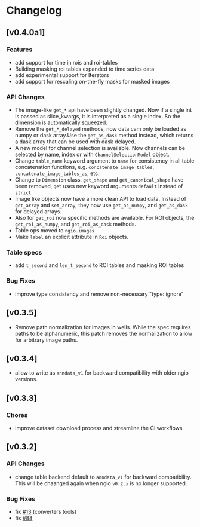 # Changelog

## [v0.4.0a1]

### Features

- add support for time in rois and roi-tables
- Building masking roi tables expanded to time series data
- add experimental support for Iterators
- add support for rescaling on-the-fly masks for masked images

### API Changes

- The image-like `get_*` api have been slightly changed. Now if a single int is passed as slice_kwargs, it is interpreted as a single index. So the dimension is automatically squeezed.
- Remove the `get_*_delayed` methods, now data cam only be loaded as numpy or dask array.Use the `get_as_dask` method instead, which returns a dask array that can be used with dask delayed.
- A new model for channel selection is available. Now channels can be selected by name, index or with `ChannelSelectionModel` object.
- Change `table_name` keyword argument to `name` for consistency in all table concatenation functions, e.g. `concatenate_image_tables`,  `concatenate_image_tables_as`, etc.
- Change to `Dimension` class. `get_shape` and `get_canonical_shape` have been removed, `get` uses new keyword arguments `default` instead of `strict`.
- Image like objects now have a more clean API to load data. Instead of `get_array` and `set_array`, they now use `get_as_numpy`, and `get_as_dask` for delayed arrays.
- Also for `get_roi` now specific methods are available. For ROI objects, the `get_roi_as_numpy`, and `get_roi_as_dask` methods.
- Table ops moved to `ngio.images`
- Make `label` an explicit attribute in `Roi` objects.

### Table specs

- add `t_second` and `len_t_second` to ROI tables and masking ROI tables

### Bug Fixes

- improve type consistency and remove non-necessary "type: ignore"

## [v0.3.5]

- Remove path normalization for images in wells. While the spec requires paths to be alphanumeric, this patch removes the normalization to allow for arbitrary image paths.

## [v0.3.4]

- allow to write as `anndata_v1` for backward compatibility with older ngio versions.

## [v0.3.3]

### Chores

- improve dataset download process and streamline the CI workflows

## [v0.3.2]

### API Changes

- change table backend default to `anndata_v1` for backward compatibility. This will be chaanged again when ngio `v0.2.x` is no longer supported.

### Bug Fixes

- fix [#13](https://github.com/BioVisionCenter/fractal-converters-tools/issues/13) (converters tools)
- fix [#88](https://github.com/BioVisionCenter/ngio/issues/88)
